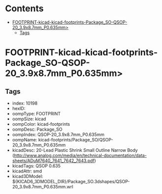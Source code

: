 



Contents
========

* [FOOTPRINT-kicad-kicad-footprints-Package_SO-QSOP-20_3.9x8.7mm_P0.635mm>](#footprint-kicad-kicad-footprints-package_so-qsop-20_39x87mm_p0635mm)
	* [Tags](#tags)

# FOOTPRINT-kicad-kicad-footprints-Package_SO-QSOP-20_3.9x8.7mm_P0.635mm>

## Tags

- index: 10198
- hexID: 
- oompType: FOOTPRINT
- oompSize: kicad
- oompColor: kicad-footprints
- oompDesc: Package_SO
- oompIndex: QSOP-20_3.9x8.7mm_P0.635mm
- oompName: kicad-footprints/Package_SO/QSOP-20_3.9x8.7mm_P0.635mm
- kicadDesc: 20-Lead Plastic Shrink Small Outline Narrow Body (http://www.analog.com/media/en/technical-documentation/data-sheets/ADuM7640_7641_7642_7643.pdf)
- kicadTags: QSOP 0.635
- kicadAttr: smd
- kicad3DModel: ${KICAD6_3DMODEL_DIR}/Package_SO.3dshapes/QSOP-20_3.9x8.7mm_P0.635mm.wrl
